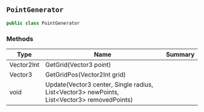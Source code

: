 ## `PointGenerator`

```csharp
public class PointGenerator
```

### Methods

| Type | Name | Summary | 
| --- | --- | --- | 
| Vector2Int | GetGrid(Vector3 point) |  | 
| Vector3 | GetGridPos(Vector2Int grid) |  | 
| void | Update(Vector3 center, Single radius, List&lt;Vector3&gt; newPoints, List&lt;Vector3&gt; removedPoints) |  | 



